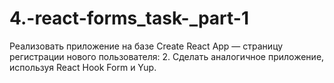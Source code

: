 # 4.-react-forms_task-_part-1
Реализовать приложение на базе Create React App — страницу регистрации нового пользователя: 2. Сделать аналогичное приложение, используя React Hook Form и Yup.
